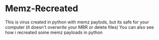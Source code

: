 # Memz-Recreated




This is virus created in python with memz paylods, but its safe for your computer (it doesn't overwrite your MBR or delete files)
You can also see how i recreated some memz payloads in python
